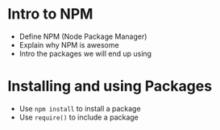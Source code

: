 # Intro to NPM

* Define NPM (Node Package Manager)
* Explain why NPM is awesome
* Intro the packages we will end up using



# Installing and using Packages

* Use `npm install` to install a package
* Use `require()` to include a package